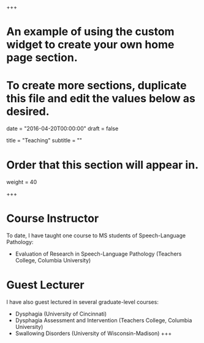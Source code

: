 +++
# An example of using the custom widget to create your own home page section.
# To create more sections, duplicate this file and edit the values below as desired.

date = "2016-04-20T00:00:00"
draft = false

title = "Teaching"
subtitle = ""

# Order that this section will appear in.
weight = 40

+++

# Course Instructor
To date, I have taught one course to MS students of Speech-Language Pathology:

- Evaluation of Research in Speech-Language Pathology (Teachers College, Columbia University)

# Guest Lecturer
I have also guest lectured in several graduate-level courses:

- Dysphagia (University of Cincinnati)
- Dysphagia Assessment and Intervention (Teachers College, Columbia University)
- Swallowing Disorders (University of Wisconsin-Madison)
+++
